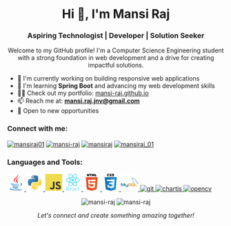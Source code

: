 <h1 align="center">Hi 👋, I'm Mansi Raj</h1>
<h3 align="center">Aspiring Technologist | Developer | Solution Seeker</h3>
<p align="center">Welcome to my GitHub profile! I'm a Computer Science Engineering student with a strong foundation in web development and a drive for creating impactful solutions.</p>

- 🔭 I'm currently working on building responsive web applications
- 🌱 I'm learning **Spring Boot** and advancing my web development skills
- 👨‍💻 Check out my portfolio: [mansi-raj.github.io](https://mansi-raj.github.io)
- 📫 Reach me at: **mansi.raj.jnv@gmail.com**
- 💼 Open to new opportunities

<h3 align="left">Connect with me:</h3>
<p align="left">
<a href="https://linkedin.com/in/mansiraj01" target="blank"><img align="center" src="https://raw.githubusercontent.com/rahuldkjain/github-profile-readme-generator/master/src/images/icons/Social/linked-in-alt.svg" alt="mansiraj01" height="30" width="40" /></a>
<a href="https://stackoverflow.com/users/mansi-raj" target="blank"><img align="center" src="https://raw.githubusercontent.com/rahuldkjain/github-profile-readme-generator/master/src/images/icons/Social/stack-overflow.svg" alt="mansi-raj" height="30" width="40" /></a>
<a href="https://www.leetcode.com/mansiraj" target="blank"><img align="center" src="https://raw.githubusercontent.com/rahuldkjain/github-profile-readme-generator/master/src/images/icons/Social/leet-code.svg" alt="mansiraj" height="30" width="40" /></a>
<a href="https://discord.gg/mansiraj_01" target="blank"><img align="center" src="https://raw.githubusercontent.com/rahuldkjain/github-profile-readme-generator/master/src/images/icons/Social/discord.svg" alt="mansiraj_01" height="30" width="40" /></a>
</p>

<h3 align="left">Languages and Tools:</h3>
<p align="left"> 
<a href="https://www.java.com" target="_blank" rel="noreferrer"> <img src="https://raw.githubusercontent.com/devicons/devicon/master/icons/java/java-original.svg" alt="java" width="40" height="40"/> </a>
<a href="https://www.python.org" target="_blank" rel="noreferrer"> <img src="https://raw.githubusercontent.com/devicons/devicon/master/icons/python/python-original.svg" alt="python" width="40" height="40"/> </a>
<a href="https://developer.mozilla.org/en-US/docs/Web/JavaScript" target="_blank" rel="noreferrer"> <img src="https://raw.githubusercontent.com/devicons/devicon/master/icons/javascript/javascript-original.svg" alt="javascript" width="40" height="40"/> </a>
<a href="https://reactjs.org/" target="_blank" rel="noreferrer"> <img src="https://raw.githubusercontent.com/devicons/devicon/master/icons/react/react-original-wordmark.svg" alt="react" width="40" height="40"/> </a>
<a href="https://www.w3.org/html/" target="_blank" rel="noreferrer"> <img src="https://raw.githubusercontent.com/devicons/devicon/master/icons/html5/html5-original-wordmark.svg" alt="html5" width="40" height="40"/> </a>
<a href="https://www.w3schools.com/css/" target="_blank" rel="noreferrer"> <img src="https://raw.githubusercontent.com/devicons/devicon/master/icons/css3/css3-original-wordmark.svg" alt="css3" width="40" height="40"/> </a>
<a href="https://www.mysql.com/" target="_blank" rel="noreferrer"> <img src="https://raw.githubusercontent.com/devicons/devicon/master/icons/mysql/mysql-original-wordmark.svg" alt="mysql" width="40" height="40"/> </a>
<a href="https://git-scm.com/" target="_blank" rel="noreferrer"> <img src="https://www.vectorlogo.zone/logos/git-scm/git-scm-icon.svg" alt="git" width="40" height="40"/> </a>
<a href="https://www.chartjs.org" target="_blank" rel="noreferrer"> <img src="https://www.chartjs.org/media/logo-title.svg" alt="chartjs" width="40" height="40"/> </a>
<a href="https://opencv.org/" target="_blank" rel="noreferrer"> <img src="https://www.vectorlogo.zone/logos/opencv/opencv-icon.svg" alt="opencv" width="40" height="40"/> </a>
</p>

<div align="center">
  <img src="https://github-readme-stats.vercel.app/api/top-langs?username=mansi-raj&show_icons=true&locale=en&layout=compact&theme=dark" alt="mansi-raj" />
  <img src="https://github-readme-stats.vercel.app/api?username=mansi-raj&show_icons=true&locale=en&theme=dark" alt="mansi-raj" />
</div>

<p align="center">
  <i>Let's connect and create something amazing together!</i>
</p>
